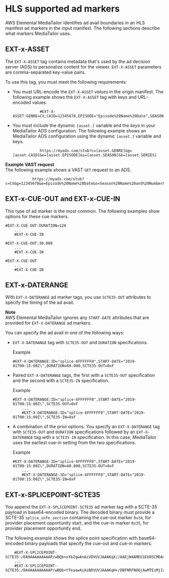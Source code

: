 # HLS supported ad markers<a name="hls-ad-markers"></a>

AWS Elemental MediaTailor identifies ad avail boundaries in an HLS manifest ad markers in the input manifest\. The following sections describe what markers MediaTailor uses\.

## EXT\-x\-ASSET<a name="hls-ad-markers-asset"></a>

The `EXT-X-ASSET` tag contains metadata that's used by the ad decision server \(ADS\) to personalize content for the viewer\. `EXT-X-ASSET` parameters are comma\-separated key\-value pairs\.

To use this tag, you must meet the following requirements:
+ You must URL\-encode the `EXT-X-ASSET` *values* in the origin manifest\. The following example shows the `EXT-X-ASSET` tag with keys and URL\-encoded values\.

  ```
              #EXT-X-ASSET:GENRE=CV,CAID=12345678,EPISODE="Episode%20Name%20Date",SEASON="Season%20Name%20and%20Number",SERIES="Series%2520Name"
  ```
+ You must include the dynamic `[asset.]` variable and the *keys* in your MediaTailor ADS configuration\. The following example shows an MediaTailor ADS configuration using the dynamic `[asset.]` variable and keys\.

  ```
              https://myads.com/stub?c=[asset.GENRE]&g=[asset.CAID]&e=[asset.EPISODE]&s=[asset.SEASON]&k=[asset.SERIES]
  ```

**Example VAST request**  
The following example shows a VAST `GET` request to an ADS\.

```
            https://myads.com/stub?c=CV&g=12345678&e=Episode%20Name%20Date&s=Season%20Name%20and%20Number&k=Series%2520Name
```

## EXT\-x\-CUE\-OUT and EXT\-x\-CUE\-IN<a name="hls-ad-markers-cue"></a>

This type of ad marker is the most common\. The following examples show options for these cue markers\.

```
#EXT-X-CUE-OUT:DURATION=120
    ...
    #EXT-X-CUE-IN
```

```
#EXT-X-CUE-OUT:30.000
    ...
    #EXT-X-CUE-IN
```

```
#EXT-X-CUE-OUT
    ...
    #EXT-X-CUE-IN
```

## EXT\-x\-DATERANGE<a name="hls-ad-markers-range"></a>

With `EXT-X-DATERANGE` ad marker tags, you use `SCTE35-OUT` attributes to specify the timing of the ad avail\. 

**Note**  
AWS Elemental MediaTailor ignores any `START-DATE` attributes that are provided for `EXT-X-DATERANGE` ad markers\. 

You can specify the ad avail in one of the following ways:
+ `EXT-X-DATERANGE` tag with `SCTE35-OUT` and `DURATION` specifications\. 

  Example

  ```
  #EXT-X-DATERANGE:ID="splice-6FFFFFF0",START-DATE="2019-01T00:15:00Z\",DURATION=60.000,SCTE35-OUT=0xF
  ```
+ Paired `EXT-X-DATERANGE` tags, the first with a `SCTE35-OUT` specification and the second with a `SCTE35-IN` specification\. 

  Example

  ```
  #EXT-X-DATERANGE:ID="splice-6FFFFFF0",START-DATE="2019-01T00:15:00Z\",SCTE35-OUT=0xF
      ...
      #EXT-X-DATERANGE:ID="splice-6FFFFFF0",START-DATE="2019-01T00:15:00Z\",SCTE35-IN=0xF
  ```
+ A combination of the prior options\. You specify an `EXT-X-DATERANGE` tag with `SCTE35-OUT` and `DURATION` specifications followed by an `EXT-X-DATERANGE` tag with a `SCTE35-IN` specification\. In this case, MediaTailor uses the earliest cue\-in setting from the two specifications\.

  Example

  ```
  #EXT-X-DATERANGE:ID="splice-6FFFFFF0",START-DATE="2019-01T00:15:00Z\",DURATION=60.000,SCTE35-OUT=0xF
      ...
      #EXT-X-DATERANGE:ID="splice-6FFFFFF0",START-DATE="2019-01T00:15:00Z\",SCTE35-IN=0xF
  ```

## EXT\-x\-SPLICEPOINT\-SCTE35<a name="hls-ad-markers-splice"></a>

You append the `EXT-X-SPLICEPOINT-SCTE35` ad marker tag with a SCTE\-35 payload in base64\-encoded binary\. The decoded binary must provide a SCTE\-35 `splice_info_section` containing the cue\-out marker `0x34`, for provider placement opportunity start, and the cue\-in marker `0x35`, for provider placement opportunity end\. 

The following example shows the splice point specification with base64\-encoded binary payloads that specify the cue\-out and cue\-in markers\. 

```
    #EXT-X-SPLICEPOINT-SCTE35:/DA9AAAAAAAAAP/wBQb+uYbZqwAnAiVDVUVJAAAKqX//AAEjW4AMEU1EU05CMDAxMTMyMjE5M19ONAAAmXz5JA==
    ...
    #EXT-X-SPLICEPOINT-SCTE35:/DA4AAAAAAAAAP/wBQb+tTeaawAiAiBDVUVJAAAKqH+/DBFNRFNOQjAwMTEzMjIxOTJfTjUAAIiGK1s=
```